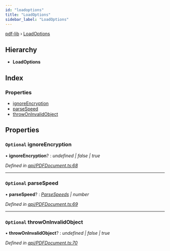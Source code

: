 ```yaml
---
id: "loadoptions"
title: "LoadOptions"
sidebar_label: "LoadOptions"
---
```


[pdf-lib](../index.md) › [LoadOptions](loadoptions.md)

## Hierarchy

* **LoadOptions**

## Index

### Properties

* [ignoreEncryption](loadoptions.md#optional-ignoreencryption)
* [parseSpeed](loadoptions.md#optional-parsespeed)
* [throwOnInvalidObject](loadoptions.md#optional-throwoninvalidobject)

## Properties

### `Optional` ignoreEncryption

• **ignoreEncryption**? : *undefined | false | true*

*Defined in [api/PDFDocument.ts:68](https://github.com/Hopding/pdf-lib/blob/e16420f/src/api/PDFDocument.ts#L68)*

___

### `Optional` parseSpeed

• **parseSpeed**? : *[ParseSpeeds](../enums/parsespeeds.md) | number*

*Defined in [api/PDFDocument.ts:69](https://github.com/Hopding/pdf-lib/blob/e16420f/src/api/PDFDocument.ts#L69)*

___

### `Optional` throwOnInvalidObject

• **throwOnInvalidObject**? : *undefined | false | true*

*Defined in [api/PDFDocument.ts:70](https://github.com/Hopding/pdf-lib/blob/e16420f/src/api/PDFDocument.ts#L70)*
